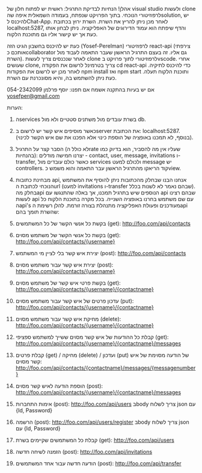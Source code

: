 אהלן!
הנחיות לבדיקת התרגיל:
ראשית יש לפתוח חלון של visual studio ולעשות clone לרפוזיטורי הנוכחי.
בתוך הפרויקט שנפתח, בעמודה השמאלית איפה שהsolution, יש להיכנס לChat-App.
לאחר מכן ניתן להריץ את השרת. השרת ירוץ בכתובת localhost:5287, והדף שיפתח הוא עמוד הדירוגים של האפליקציה. ניתן לבחון אותו כעת אך יש קישור אליו גם מתוכנת הלקוח.

כעת יש להיכנס בחשבון הגיט הזה (Yosef-Perelman) לרפוזיטורי react-api (צירפתי אותכם כcollaborator גם אליו. זה בעצם התרגיל הראשון שעבר התאמה לעבוד מול השרת).
לאחר שנכנסים צריך לעשות clone לרפוזיטורי לתוך פרויקט בvscode.
אחרי שעושים clone, צריך בטרמינל לרשום את הפקודה cd react-api כדי להיכנס לתיקיה.
לאחר מכן יש לרשום את הפקודות npm install ואז npm start ותוכנת הלקוח תעלה.
כעת ניתן להשתמש בה, והיא מסונכרנת עם השרת.

אם יש בעיות בהתקנה אשמח אם תפנו: יוסף פרלמן 054-2342099 yosefper@gmail.com

הערות:
1. הservices בשרת עובדים מול משתנים סטטיים ולא מול db.
2. כאשר מוסיפים איש קשר יש לרשום בserver את הכתובת: localhost:5287. (בנוסף, לא תמכנו באופציה של הוספת כינוי אלא הפכנו את שם איש הקשר לכינוי).
3. הסבר קצר על התרגיל (לא כולל הrate שעליו אין מה להסביר, הוא בדיוק כמו בהנחיות): יצרנו חמישה מודלים - contact, user, message, invitations ו-transfer, כאשר כולם עובדים מול services ולכולם למעט message יש controllers. קוד הריאקו מהתרגיל הראשון עבר התאמה והוא משמש כview.
4. מבחינת כתובות api, אנחנו הבנו שבחלק מהכתובות ניתן להוסיף את המשתמש הנוכחי לכתובת הurl (למעט invitations ו-transfer שבהם נאמר לא לשנות בכלל). בחלק מהapi הנוספים שיש בתרגיל תמכנו, אך באלה שהתנגשו עם api שבהם רצינו לעשות api עם שם משתמש בחרנו באופציה השנייה.
בכל מקרה בתוכנת הלקוח כל הapi's מעודכנים ופעולת האפליקציה מתנהלת בצורה זורמת.
להלן רשימת הapi שהשרת תומך בהם: 


1.	בקשת כל אנשי הקשר של כל המשתמשים (get): http://foo.com/api/contacts

2.	בקשת כל אנשי הקשר של משתמש מסוים (get): http://foo.com/api/contacts/{username}

3.	יצירת איש קשר בלי לציין מי המשתמש (post): http://foo.com/api/contacts

4.	יצירת איש קשר עבור משתמש מסוים (post): http://foo.com/api/contacts/{username}

5.	בקשת פרטי איש קשר של משתמש מסוים (get): http://foo.com/api/contacts/{username}/{contactname}

6.	עדכון פרטים של איש קשר עבור משתמש מסוים (put): http://foo.com/api/contacts/{username}/{contactname}

7.	מחיקת איש קשר עבור משתמש מסוים (delete): http://foo.com/api/contacts/{username}/{contactname}

8.	קבלת כל ההודעות של איש קשר מסוים ששייך למשתמש ספציפי (get): http://foo.com/api/contacts/{username}/{contactname}/messages

9.	קבלת פרטים (get) / מחיקה (delete) / ועדכון (put) של הודעה מסוימת של איש קשר מסוים: http://foo.com/api/contacts/{contactname}/messages/{messagenumber}

10.	הוספת הודעה לאיש קשר מסוים (post): http://foo.com/api/contacts/{username}/{contactname}/messages

11.	אימות התחברות (post): http://foo.com/api/users
בbody צריך לשלוח json עם {Id, Password}

12.	הרשמה (post): http://foo.com/api/users/register
בbody צריך לשלוח json עם {Id, Password}

13.	קבלת כל המשתמשים שקיימים בשרת (get): http://foo.com/api/users

14.	הזמנה לשיחה חדשה (post): http://foo.com/api/invitations

15.	הודעה חדשה עבור אחד המשתמשים (post): http://foo.com/api/transfer

